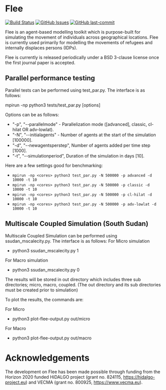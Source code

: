 # Flee
[![Build Status](https://travis-ci.com/djgroen/flee.svg?branch=master)](https://travis-ci.com/djgroen/flee)
[![GitHub Issues](https://img.shields.io/github/issues/djgroen/flee.svg)](https://github.com/djgroen/flee/issues)
[![GitHub last-commit](https://img.shields.io/github/last-commit/djgroen/flee.svg)](https://github.com/djgroen/flee/commits/master)


Flee is an agent-based modelling toolkit which is purpose-built for simulating the movement of individuals across geographical locations. Flee is currently used primarily for modelling the movements of refugees and internally displaces persons (IDPs).

Flee is currently is released periodically under a BSD 3-clause license once the first journal paper is accepted.

## Parallel performance testing

Parallel tests can be performed using test_par.py. The interface is as follows:

mpirun -np <cores> python3 tests/test_par.py [options]
  
Options can be as follows:

* "-p", "--parallelmode" - Parallelization mode ([advanced], classic, cl-hilat OR adv-lowlat).
* "-N", "--initialagents" - Number of agents at the start of the simulation [100000].
* "-d", "--newagentsperstep", Number of agents added per time step [1000].
* "-t", "--simulationperiod", Duration of the simulation in days [10].

Here are a few settings good for benchmarking:

* `mpirun -np <cores> python3 test_par.py -N 500000 -p advanced -d 10000 -t 10`
* `mpirun -np <cores> python3 test_par.py -N 500000 -p classic -d 10000 -t 10`
* `mpirun -np <cores> python3 test_par.py -N 500000 -p cl-hilat -d 10000 -t 10`
* `mpirun -np <cores> python3 test_par.py -N 500000 -p adv-lowlat -d 10000 -t 10`


## Multiscale Coupled Simulation (South Sudan)

Multiscale Coupled Simulation can be performed using ssudan_mscalecity.py. The interface is as follows:
For Micro simulation

* python3 ssudan_mscalecity.py 1

For Macro simulation

* python3 ssudan_mscalecity.py 0

The results will be stored in out directory which includes three sub directories; micro, macro, coupled. (The out directory and its sub directories must be created prior to simulation)

To plot the results, the commands are:

For Micro 

* python3 plot-flee-output.py out/micro

For Macro 

* python3 plot-flee-output.py out/macro


# Acknowledgements
The development on Flee has been made possible through funding from the Horizon 2020 funded HiDALGO project (grant no. 824115, https://hidalgo-project.eu) and VECMA (grant no. 800925, https://www.vecma.eu).
